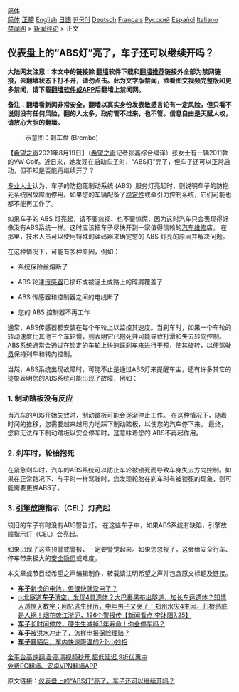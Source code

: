  <!-- 面包屑导航 --> <div class="breadcrumb"><!-- GTranslate: https://gtranslate.io/ -->  <div class="switcher notranslate">  <div class="selected">  <a href="#" onclick="return false;"> 简体</a>  </div>  <div class="option">  <a href="https://www.bannedbook.org" onclick="doGTranslate('zh-CN|zh-CN');jQuery('div.switcher div.selected a').html(jQuery(this).html());return false;" title="简体中文" class="nturl selected"> 简体</a>  <a href="https://www.bannedbook.org/zh-tw/" onclick="doGTranslate('zh-CN|zh-TW');jQuery('div.switcher div.selected a').html(jQuery(this).html());return false;" title="繁體中文" class="nturl"> 正體</a>  <a href="https://www.bannedbook.org/en/" onclick="doGTranslate('zh-CN|en');jQuery('div.switcher div.selected a').html(jQuery(this).html());return false;" title="English" class="nturl"> English</a>  <a href="https://www.bannedbook.org/ja/" onclick="doGTranslate('zh-CN|ja');jQuery('div.switcher div.selected a').html(jQuery(this).html());return false;" title="日本語" class="nturl"> 日語</a>  <a href="https://www.bannedbook.org/ko/" onclick="doGTranslate('zh-CN|ko');jQuery('div.switcher div.selected a').html(jQuery(this).html());return false;" title="한국어" class="nturl"> 한국어</a>  <a href="https://www.bannedbook.org/de/" onclick="doGTranslate('zh-CN|de');jQuery('div.switcher div.selected a').html(jQuery(this).html());return false;" title="Deutsch" class="nturl"> Deutsch</a>  <a href="https://www.bannedbook.org/fr/" onclick="doGTranslate('zh-CN|fr');jQuery('div.switcher div.selected a').html(jQuery(this).html());return false;" title="Français" class="nturl"> Français</a>  <a href="https://www.bannedbook.org/ru/" onclick="doGTranslate('zh-CN|ru');jQuery('div.switcher div.selected a').html(jQuery(this).html());return false;" title="Русский" class="nturl"> Русский</a>  <a href="https://www.bannedbook.org/es/" onclick="doGTranslate('zh-CN|es');jQuery('div.switcher div.selected a').html(jQuery(this).html());return false;" title="Español" class="nturl"> Español</a>  <a href="https://www.bannedbook.org/it/" onclick="doGTranslate('zh-CN|it');jQuery('div.switcher div.selected a').html(jQuery(this).html());return false;" title="Italiano" class="nturl"> Italiano</a>  </div>  </div>      <div class='breadcrumb-sub'><!-- Breadcrumb NavXT 6.3.0 --> <a href="https://www.bannedbook.org/" class="home">禁闻网</a> &gt; <a href="https://www.bannedbook.org/bnews/comments/" class="category">新闻评论</a> &gt; 正文</div></div><h2>仪表盘上的“ABS灯”亮了，车子还可以继续开吗？</h2> <p class="notice"><b>大陆网友注意：本文中的链接除 <a href="https://github.com/bannedbook/fanqiang" >翻墙</a>软件下载和<a href="https://github.com/killgcd/justmysocks/blob/master/README.md">翻墙推荐</a>链接外全部为禁网链接，未翻墙状态下打不开，请勿点击。此为文字版禁闻，欲看图文视频完整版和更多禁闻，请下载<a href="https://github.com/bannedbook/fanqiang">翻墙软件或APP</a>后翻墙上禁闻网。</p><p>备注：翻墙看新闻非常安全，翻墙以真实身份发表敏感言论有一定风险，但只看不说则没有任何风险，翻的人太多，政府管不过来，也不管。信息自由是天赋人权，请放心大胆的翻墙。</b></p>  <div class="entry"> <figure> <p><figcaption>示意图：刹车盘 (Brembo)</figcaption></figure> <p>【<span class='wp_keywordlink_affiliate'><a href="https://www.soundofhope.org" title="希望之声" target="_blank">希望之声</a></span>2021年8月19日】（<a href="https://www.bannedbook.org/bnews/tag/%e5%b8%8c%e6%9c%9b%e4%b9%8b%e5%a3%b0/" class="st_tag internal_tag" rel="tag" title="标签 希望之声 下的日志">希望之声</a>记者张鑫综合编译）张女士有一辆2011款的VW Golf。近日来，她发现在启动<a href="https://www.bannedbook.org/bnews/tag/%E8%BD%A6%E5%AD%90/" class="st_tag internal_tag" rel="tag" title="标签 车子 下的日志">车子</a>时，“ABS灯”亮了，但车子还可以正常启动，但不知是否能再继续开了？</p> <p><a href="https://www.bannedbook.org/bnews/tag/%E4%B8%93%E4%B8%9A%E4%BA%BA%E5%A3%AB/" class="st_tag internal_tag" rel="tag" title="标签 专业人士 下的日志">专业人士</a>认为，车子的防抱死制动系统 (ABS)  服务灯亮起时，则说明车子的防抱死系统因故障而停用。如果您的车辆配备了<a href="https://www.bannedbook.org/bnews/tag/%E7%A8%B3%E5%AE%9A%E6%80%A7/" class="st_tag internal_tag" rel="tag" title="标签 稳定性 下的日志">稳定性</a>或牵引力控制系统，它们可能也都不能再工作了。</p> <p>如果车子的 ABS 灯亮起，请不要忽视、也不要惊慌，因为这时汽车只会表现得好像没有ABS系统一样。这时应该把车子尽快开到一家值得信赖的<a href="https://www.bannedbook.org/bnews/tag/%E6%B1%BD%E8%BD%A6%E7%BB%B4%E4%BF%AE/" class="st_tag internal_tag" rel="tag" title="标签 汽车维修 下的日志">汽车维修</a>店。 在那里，技术人员可以使用特殊的读码器来确定您的 ABS 灯亮的原因并解决问题。</p> <p>在这种情况下，可能有多种原因，例如：</p>  <ul> <li> <p>系统保险丝熔断了</p> </li> <li> <p>ABS 轮速<a href="https://www.bannedbook.org/bnews/tag/%E4%BC%A0%E6%84%9F%E5%99%A8/" class="st_tag internal_tag" rel="tag" title="标签 传感器 下的日志">传感器</a>已损坏或被泥土或路上的碎屑覆盖了</p> </li> <li> <p>ABS 传感器和控制器之间的电线断了</p> </li> <li> <p>您的 ABS 控制器不再工作</p>  </li> </ul> <p>通常，ABS传感器都安装在每个车轮上以监控其速度。当刹车时，如果一个车轮的转动速度比其他三个车轮慢，则表明它已抱死并可能导致打滑和失去转向控制。 ABS系统通常会通过在锁定的车轮上快速踩刹车来进行干预，使其旋转，以便<a href="https://www.bannedbook.org/bnews/tag/%E9%A9%BE%E9%A9%B6%E5%91%98/" class="st_tag internal_tag" rel="tag" title="标签 驾驶员 下的日志">驾驶员</a>保持刹车和转向控制。</p> <p>当然，ABS系统出现故障时，可能不止是通过ABS灯来提醒车主，还有许多其它的迹象表明您的ABS系统可能出现了故障，例如：</p> <h3>1. 制动踏板没有反应</h3> <p>当汽车的ABS开始失效时，制动踏板可能会逐渐停止工作。 在这种情况下，随着时间的推移，您需要越来越用力地踩下制动踏板，以使您的汽车停下来。 最终，您将无法踩下制动踏板以安全停车时，这意味着您的 ABS不再起作用。</p> <h3>2. 刹车时，轮胎抱死</h3> <p>在紧急刹车时，汽车的ABS系统可以防止车轮被锁死而导致车身失去方向控制。如果在正常路况下、与平时一样驾驶时，您发现轮胎在刹车时有被锁死的现象，则可能需要更换ABS了。</p>  <h3>3. <a href="https://www.bannedbook.org/bnews/tag/%E5%BC%95%E6%93%8E%E6%95%85%E9%9A%9C/" class="st_tag internal_tag" rel="tag" title="标签 引擎故障 下的日志">引擎故障</a>指示（CEL）灯亮起</h3> <p>较旧的车子有时没有ABS警告灯。 在这些车子中，如果ABS系统有缺陷，引擎故障指示灯（CEL）会亮起。</p> <p>如果出现了这些预警或警报，一定要警觉起来。如果您忽视了，这会给安全行车、停车带来极大的<a href="https://www.bannedbook.org/bnews/tag/%E5%AE%89%E5%85%A8%E9%9A%90%E6%82%A3/" class="st_tag internal_tag" rel="tag" title="标签 安全隐患 下的日志">安全隐患</a>或难度。 </p> <p>本文章或节目经希望之声编辑制作，转载请注明希望之声并包含原文标题及链接。 </p> <ul class='op-related-articles' title='相关阅读'> <li><a href='https://www.bannedbook.org/bnews/comments/20210807/1601908.html' target='_blank'><b>车子</b>新换的电池，但很快就没电了？</a></li> <li><a href='https://www.bannedbook.org/bnews/bannedvideo/20210725/1593737.html' target='_blank'>💥北隧道<b>车子</b>清空，发现4具遗体？大巴裹黑布出隧道，加长车运遗体？知情人透惊天数字；回忆逃生经历，中年男子又哭了！郑州水灾4主因，归根结底是人祸！烟花袭江浙沪，196个警报传【新闻看点 李沐阳7.25】</a></li> <li><a href='https://www.bannedbook.org/bnews/lifebaike/20210723/1592516.html' target='_blank'><b>车子</b>长时间停放，硬生生减掉3年寿命！你会停车吗？</a></li> <li><a href='https://www.bannedbook.org/bnews/comments/20210717/1588866.html' target='_blank'><b>车子</b>被洪水冲走了，怎样申报保险理赔？</a></li> <li><a href='https://www.bannedbook.org/bnews/comments/20210714/1586518.html' target='_blank'><b>车子</b>暴晒后，车内快速降温的2个小妙招</a></li> </ul> <p class="texttj"> <a href="https://github.com/bannedbook/fanqiang/wiki/V2ray%E6%9C%BA%E5%9C%BA" target="_blank">全平台高速翻墙:高清视频秒开,超低延迟,9折优惠中</a><br/> <a href="https://github.com/bannedbook/fanqiang/wiki/%E7%A6%81%E9%97%BB%E7%BD%91%E5%AE%89%E5%8D%93%E7%BF%BB%E5%A2%99%E6%96%B0%E9%97%BBAPP" target="_blank">免费PC翻墙、安卓VPN翻墙APP</a></p> <p>原文链接：<a class="src_link"  href="https://www.soundofhope.org/post/536708" target="_blank">仪表盘上的“ABS灯”亮了，车子还可以继续开吗？</a></p><a name='sharetosocial'></a>  <div style="margin-bottom:5px;padding-bottom:5px;clear:both"> <div id="archive-pix-1" class="banner-ads"> <!-- AuctionX Display platform tag START --> <div id="26318x728x90x621x_ADSLOT2" clicktrack="%%CLICK_URL_ESC%%"></div> <!-- AuctionX Display platform tag END --> </div> <div id="archive-pix-2" class="banner-ads"> <!-- AuctionX Display platform tag START --> <div id="26315x300x250x621x_ADSLOT2" clicktrack="%%CLICK_URL_ESC%%"></div> <!-- AuctionX Display platform tag END --> </div> </div>  <div id="archive-pix-1" class="banner-ads"> <!-- AuctionX Display platform tag START --> <div id="26318x728x90x621x_ADSLOT3" clicktrack="%%CLICK_URL_ESC%%"></div> <!-- AuctionX Display platform tag END --> </div> </div><!--END ENTRY--> 